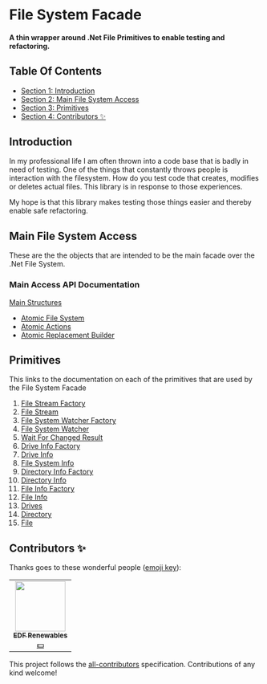 
<!-- GENERATED DOCUMENT! DO NOT EDIT! -->
# File System Facade #
#### A thin wrapper around .Net File Primitives to enable testing and refactoring. ####

## Table Of Contents ##

- [Section 1: Introduction](#user-content-introduction)
- [Section 2: Main File System Access](#user-content-main-file-system-access)
- [Section 3: Primitives](#user-content-primitives)
- [Section 4: Contributors ✨](#user-content-contributors-✨)

## Introduction ##

In my professional life I am often thrown into a code base that is badly in need of testing. One of the things that constantly throws people is interaction with the filesystem. How do you test code that creates, modifies or deletes actual files. This library is in response to those experiences.

My hope is that this library makes testing those things easier and thereby enable safe refactoring.
    

## Main File System Access ##

These are the the objects that are intended to be the main facade over the .Net File System.

### Main Access API Documentation

[Main Structures](./structures.md#file-system-facades-primary-file-system-access)

- [Atomic File System](./structures.md#atomic-file-system)
- [Atomic Actions](./structures.md#atomic-actions)
- [Atomic Replacement Builder](./structures.md#atomic-replacement-builder)
    

## Primitives ##

This links to the documentation on each of the primitives that are used by the File System Facade

1. [File Stream Factory](./documentation/structures/primitives/FileStreamFactory.md#file-stream-factory)
2. [File Stream](./documentation/structures/primitives/FileStream.md#file-stream)
3. [File System Watcher Factory](./documentation/structures/primitives/FileSystemWatcherFactory.md#file-system-watcher-factory)
4. [File System Watcher](./documentation/structures/primitives/FileSystemWatcher.md#file-system-watcher)
5. [Wait For Changed Result](./documentation/structures/primitives/WaitForChangedResult.md#wait-for-changed-result)
6. [Drive Info Factory](./documentation/structures/primitives/DriveInfoFactory.md#drive-info-factory)
7. [Drive Info](./documentation/structures/primitives/DriveInfo.md#drive-info)
8. [File System Info](./documentation/structures/primitives/FileSystemInfo.md#file-system-info)
9. [Directory Info Factory](./documentation/structures/primitives/DirectoryInfoFactory.md#directory-info-factory)
10. [Directory Info](./documentation/structures/primitives/DirectoryInfo.md#directory-info)
11. [File Info Factory](./documentation/structures/primitives/FileInfoFactory.md#file-info-factory)
12. [File Info](./documentation/structures/primitives/FileInfo.md#file-info)
13. [Drives](./documentation/structures/primitives/Drives.md#drives)
14. [Directory](./documentation/structures/primitives/Directory.md#directory)
15. [File](./documentation/structures/primitives/File.md#file)
    

## Contributors ✨ ##

Thanks goes to these wonderful people ([emoji key](https://allcontributors.org/docs/en/emoji-key)):

<!-- ALL-CONTRIBUTORS-LIST:START - Do not remove or modify this section -->
<!-- prettier-ignore-start -->
<!-- markdownlint-disable -->
<table>
  <tr>
    <td align="center"><a href="https://github.com/edf-re"><img src="https://avatars.githubusercontent.com/u/13739273?v=4?s=100" width="100px;" alt=""/><br /><sub><b>EDF Renewables</b></sub></a><br /><a href="#financial-edf-re" title="Financial">💵</a></td>
  </tr>
</table>

<!-- markdownlint-restore -->
<!-- prettier-ignore-end -->

<!-- ALL-CONTRIBUTORS-LIST:END -->

This project follows the [all-contributors](https://github.com/all-contributors/all-contributors) specification. Contributions of any kind welcome!
    

<!-- GENERATED DOCUMENT! DO NOT EDIT! -->
    